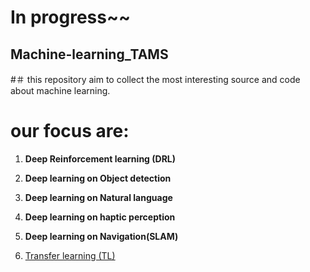 # In progress~~
## Machine-learning_TAMS
#＃ this repository aim to collect the most interesting source and code about machine learning.

# our focus are:
1. **Deep Reinforcement learning (DRL)**

2. **Deep learning on Object detection**

3. **Deep learning on Natural language**

4. **Deep learning on haptic perception**

5. **Deep learning on Navigation(SLAM)**

6. [Transfer learning (TL)](https://github.com/yuchen8807/Machine-learning_TAMS/blob/master/Transfer%20learning%20(TL).md)
